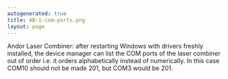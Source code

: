 ```yaml
---
autogenerated: true
title: AB-1-com-ports.png
layout: page
---
```


Andor Laser Combiner: after restarting Windows with drivers freshly
installed, the device manager can list the COM ports of the laser
combiner out of order i.e. it orders alphabetically instead of
numerically. In this case COM10 should not be made 201, but COM3 would
be 201.
